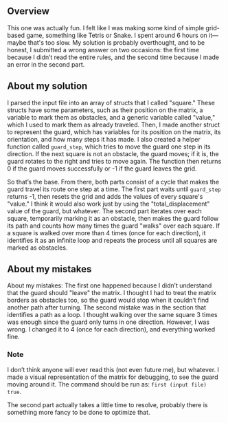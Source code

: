 ## Overview

This one was actually fun. I felt like I was making some kind of simple grid-based game, something like Tetris
or Snake. I spent around 6 hours on it—maybe that's too slow. My solution is probably overthought, and to be honest,
I submitted a wrong answer on two occasions: the first time because I didn’t read the entire rules, and the second
time because I made an error in the second part.

## About my solution
I parsed the input file into an array of structs that I called "square." These structs have some
parameters, such as their position on the matrix, a variable to mark them as obstacles, and a generic variable called
"value," which I used to mark them as already traveled. Then, I made another struct to represent the guard, which has 
variables for its position on the matrix, its orientation, and how many steps it has made. I also created a helper
function called `guard_step`, which tries to move the guard one step in its direction. If the next square is not an 
obstacle, the guard moves; if it is, the guard rotates to the right and tries to move again. The function then
returns 0 if the guard moves successfully or -1 if the guard leaves the grid.

So that’s the base. From there, both parts consist of a cycle that makes the guard travel its route one step at a
time. The first part waits until `guard_step` returns -1, then resets the grid and adds the values of every square's
"value." I think it would also work just by using the "total_displacement" value of the guard, but whatever. The
second part iterates over each square, temporarily marking it as an obstacle, then makes the guard follow its path
and counts how many times the guard "walks" over each square. If a square is walked over more than 4 times 
(once for each direction), it identifies it as an infinite loop and repeats the process until all squares are marked
as obstacles.


## About my mistakes
About my mistakes: The first one happened because I didn’t understand that the guard should "leave" the matrix. 
I thought I had to treat the matrix borders as obstacles too, so the guard would stop when it couldn’t find another
path after turning. The second mistake was in the section that identifies a path as a loop. I thought walking over
the same square 3 times was enough since the guard only turns in one direction. However, I was wrong. 
I changed it to 4 (once for each direction), and everything worked fine.


### Note
I don’t think anyone will ever read this (not even future me), but whatever. I made a visual representation of 
the matrix for debugging, to see the guard moving around it. The command should be run as: `first (input file) true`.

The second part actually takes a little time to resolve, probably there is something more fancy to be done to optimize
that.